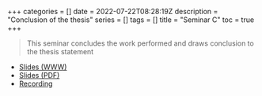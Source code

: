 +++
categories = []
date = 2022-07-22T08:28:19Z
description = "Conclusion of the thesis"
series = []
tags = []
title = "Seminar C"
toc = true
+++


> This seminar concludes the work performed and draws conclusion to the thesis statement

* [Slides (WWW)](../../../presentations/seminar-c/)
* [Slides (PDF)](../../../presentations/seminar-c.pdf)
* [Recording](https://youtu.be/V0Y_3MmuU2Q)